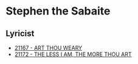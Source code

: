 # Stephen the Sabaite

## Lyricist

- [21167 - ART THOU WEARY](/hymns/21167.md)
- [21172 - THE LESS I AM, THE MORE THOU ART](/hymns/21172.md)

